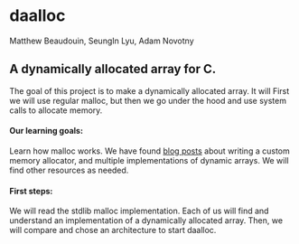 # daalloc
Matthew Beaudouin, SeungIn Lyu, Adam Novotny

## A dynamically allocated array for C.

The goal of this project is to make a dynamically allocated array. It will First we will use regular malloc, but then we go under the hood and use system calls to allocate memory.

#### Our learning goals:
Learn how malloc works. We have found [blog posts](http://gee.cs.oswego.edu/dl/html/malloc.html) about writing a custom memory allocator, and multiple implementations of dynamic arrays. We will find other resources as needed.

#### First steps:
We will read the stdlib malloc implementation.
Each of us will find and understand an implementation of a dynamically allocated array.
Then, we will compare and chose an architecture to start daalloc.

